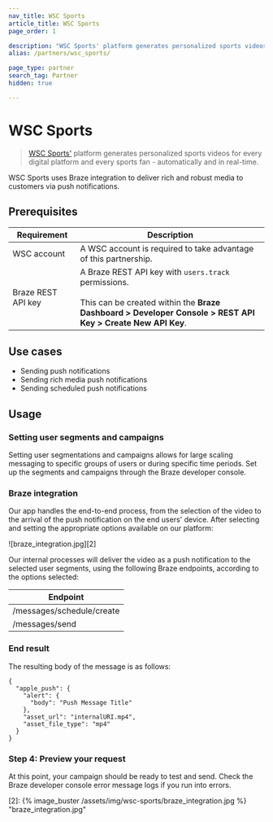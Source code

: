 ```yaml
---
nav_title: WSC Sports
article_title: WSC Sports
page_order: 1

description: "WSC Sports' platform generates personalized sports videos for every digital platform and every sports fan - automatically and in real-time."
alias: /partners/wsc_sports/

page_type: partner
search_tag: Partner
hidden: true

---
```


# WSC Sports

> [WSC Sports'][1] platform generates personalized sports videos for every digital platform and every sports fan - automatically and in real-time. 

WSC Sports uses Braze integration to deliver rich and robust media to customers via push notifications.

## Prerequisites


| Requirement | Description |
| ----------- | ----------- |
| WSC account | A WSC account is required to take advantage of this partnership. |
| Braze REST API key | A Braze REST API key with `users.track` permissions. <br><br> This can be created within the **Braze Dashboard > Developer Console > REST API Key > Create New API Key**. |

## Use cases

- Sending push notifications
- Sending rich media push notifications
- Sending scheduled push notifications

## Usage

### Setting user segments and campaigns

Setting user segmentations and campaigns allows for large scaling messaging to specific groups of users or during specific time periods.
Set up the segments and campaigns through the Braze developer console.


### Braze integration

Our app handles the end-to-end process, from the selection of the video to the arrival of the push notification on the end users' device.
After selecting and setting the appropriate options available on our platform:

![braze_integration.jpg][2]

Our internal processes will deliver the video as a push notification to the selected user segments, 
using the following Braze endpoints, according to the options selected:

| Endpoint | 
| ----------- | 
| /messages/schedule/create | 
| /messages/send |


### End result

The resulting body of the message is as follows: 
```
{
  "apple_push": {
    "alert": {
      "body": "Push Message Title"
    },
    "asset_url": "internalURI.mp4",
    "asset_file_type": "mp4"
  }
}
```

### Step 4: Preview your request

At this point, your campaign should be ready to test and send. Check the Braze developer console error message logs if you run into errors. 


[1]: https://wsc-sports.com/
[2]: {% image_buster /assets/img/wsc-sports/braze_integration.jpg %} "braze_integration.jpg"